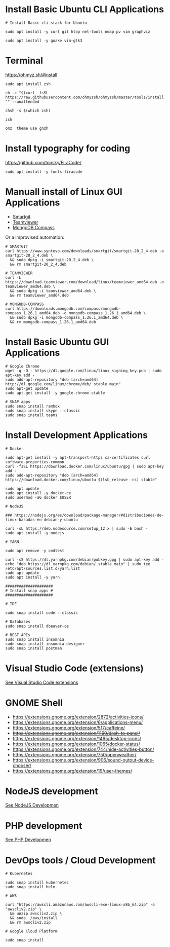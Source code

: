 # Install Basic Ubuntu CLI Applications

```
# Install Basic cli stack for Ubuntu

sudo apt install -y curl git htop net-tools nmap pv vim graphviz

sudo apt install -y guake vim-gtk3

```

# Terminal

https://ohmyz.sh/#install

```
sudo apt install zsh

sh -c "$(curl -fsSL https://raw.githubusercontent.com/ohmyzsh/ohmyzsh/master/tools/install.sh)" "" --unattended

chsh -s $(which zsh)

zsh

omz  theme use gnzh

```

# Install typography for coding

https://github.com/tonsky/FiraCode/

```
sudo apt install -y fonts-firacode 
```

# Manuall install of Linux GUI Applications

* [Smartgit](https://www.syntevo.com/smartgit/download/)
* [Teamviewer](https://www.teamviewer.com/es/descarga/linux/)
* [MongoDB Compass](https://www.mongodb.com/try/download/compass)

Or a improvised automation:

```
# SMARTGIT
curl https://www.syntevo.com/downloads/smartgit/smartgit-20_2_4.deb -o smartgit-20_2_4.deb \
  && sudo dpkg -i smartgit-20_2_4.deb \
  && rm smartgit-20_2_4.deb

# TEAMVIEWER
curl -L https://download.teamviewer.com/download/linux/teamviewer_amd64.deb -o teamviewer_amd64.deb \
  && sudo dpkg -i teamviewer_amd64.deb \
  && rm teamviewer_amd64.deb

# MONGODB-COMPASS
curl https://downloads.mongodb.com/compass/mongodb-compass_1.26.1_amd64.deb -o mongodb-compass_1.26.1_amd64.deb \
  && sudo dpkg -i mongodb-compass_1.26.1_amd64.deb \
  && rm mongodb-compass_1.26.1_amd64.deb
``` 

# Install Basic Ubuntu GUI Applications

```
# Google Chrome
wget -q -O - https://dl.google.com/linux/linux_signing_key.pub | sudo apt-key add -
sudo add-apt-repository "deb [arch=amd64] http://dl.google.com/linux/chrome/deb/ stable main"
sudo apt-get update
sudo apt-get install -y google-chrome-stable

# SNAP apps
sudo snap install rambox
sudo snap install skype --classic
sudo snap install teams
```

# Install Development Applications

```
# Docker

sudo apt-get install -y apt-transport-https ca-certificates curl software-properties-common
curl -fsSL https://download.docker.com/linux/ubuntu/gpg | sudo apt-key add -
sudo add-apt-repository "deb [arch=amd64] https://download.docker.com/linux/ubuntu $(lsb_release -cs) stable"

sudo apt update
sudo apt install -y docker-ce
sudo usermod -aG docker $USER

# NodeJS

### https://nodejs.org/es/download/package-manager/#distribuciones-de-linux-basadas-en-debian-y-ubuntu

curl -sL https://deb.nodesource.com/setup_12.x | sudo -E bash -
sudo apt install -y nodejs

# YARN

sudo apt remove -y cmdtest

curl -sS https://dl.yarnpkg.com/debian/pubkey.gpg | sudo apt-key add -
echo "deb https://dl.yarnpkg.com/debian/ stable main" | sudo tee /etc/apt/sources.list.d/yarn.list
sudo apt update
sudo apt install -y yarn

#####################
# Install snap apps #
#####################

# IDE

sudo snap install code --classic

# Databases
sudo snap install dbeaver-ce

# REST APIs 
sudo snap install insomnia
sudo snap install insomnia-designer
sudo snap install postman
```

# Visual Studio Code (extensions)

[See Visual Studio Code extensions](README-VisualStudioCode)

# GNOME Shell

- https://extensions.gnome.org/extension/2872/activities-icons/
- https://extensions.gnome.org/extension/6/applications-menu/
- https://extensions.gnome.org/extension/517/caffeine/
- ~~https://extensions.gnome.org/extension/1160/dash-to-panel/~~
- https://extensions.gnome.org/extension/1465/desktop-icons/
- https://extensions.gnome.org/extension/1065/docker-status/
- https://extensions.gnome.org/extension/744/hide-activities-button/
- https://extensions.gnome.org/extension/750/openweather/
- https://extensions.gnome.org/extension/906/sound-output-device-chooser/
- https://extensions.gnome.org/extension/19/user-themes/


# NodeJS development

[See NodeJS Developmen](README-NodeJS)


# PHP development

[See PHP Developmen](README-PHP)


# DevOps tools / Cloud Development

```
# Kubernetes

sudo snap install kubernetes
sudo snap install helm

# AWS

curl "https://awscli.amazonaws.com/awscli-exe-linux-x86_64.zip" -o "awscliv2.zip" \
  && unzip awscliv2.zip \
  && sudo ./aws/install
  && rm awscliv2.zip

# Google Cloud Platform

sudo snap install 
```
